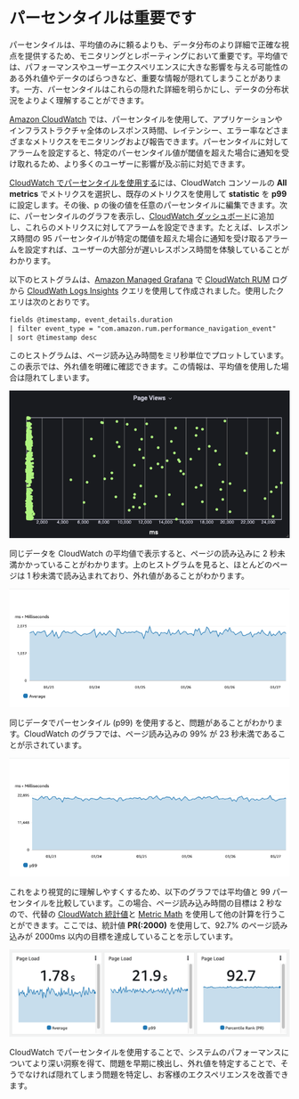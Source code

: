 # パーセンタイルは重要です

パーセンタイルは、平均値のみに頼るよりも、データ分布のより詳細で正確な視点を提供するため、モニタリングとレポーティングにおいて重要です。平均値では、パフォーマンスやユーザーエクスペリエンスに大きな影響を与える可能性のある外れ値やデータのばらつきなど、重要な情報が隠れてしまうことがあります。一方、パーセンタイルはこれらの隠れた詳細を明らかにし、データの分布状況をよりよく理解することができます。

[Amazon CloudWatch](https://aws.amazon.com/jp/cloudwatch/) では、パーセンタイルを使用して、アプリケーションやインフラストラクチャ全体のレスポンス時間、レイテンシー、エラー率などさまざまなメトリクスをモニタリングおよび報告できます。パーセンタイルに対してアラームを設定すると、特定のパーセンタイル値が閾値を超えた場合に通知を受け取れるため、より多くのユーザーに影響が及ぶ前に対処できます。

[CloudWatch でパーセンタイルを使用する](https://docs.aws.amazon.com/ja_jp/AmazonCloudWatch/latest/monitoring/cloudwatch_concepts.html)には、CloudWatch コンソールの **All metrics** でメトリクスを選択し、既存のメトリクスを使用して **statistic** を **p99** に設定します。その後、p の後の値を任意のパーセンタイルに編集できます。次に、パーセンタイルのグラフを表示し、[CloudWatch ダッシュボード](https://docs.aws.amazon.com/ja_jp/AmazonCloudWatch/latest/monitoring/CloudWatch_Dashboards.html)に追加し、これらのメトリクスに対してアラームを設定できます。たとえば、レスポンス時間の 95 パーセンタイルが特定の閾値を超えた場合に通知を受け取るアラームを設定すれば、ユーザーの大部分が遅いレスポンス時間を体験していることがわかります。

以下のヒストグラムは、[Amazon Managed Grafana](https://aws.amazon.com/jp/grafana/) で [CloudWatch RUM](https://docs.aws.amazon.com/ja_jp/AmazonCloudWatch/latest/monitoring/CloudWatch-RUM.html) ログから [CloudWath Logs Insights](https://docs.aws.amazon.com/ja_jp/AmazonCloudWatch/latest/logs/AnalyzingLogData.html) クエリを使用して作成されました。使用したクエリは次のとおりです。

```
fields @timestamp, event_details.duration
| filter event_type = "com.amazon.rum.performance_navigation_event"
| sort @timestamp desc
```

このヒストグラムは、ページ読み込み時間をミリ秒単位でプロットしています。この表示では、外れ値を明確に確認できます。この情報は、平均値を使用した場合は隠れてしまいます。

![Histogram](../../../../images/percentiles-histogram.png)

同じデータを CloudWatch の平均値で表示すると、ページの読み込みに 2 秒未満かかっていることがわかります。上のヒストグラムを見ると、ほとんどのページは 1 秒未満で読み込まれており、外れ値があることがわかります。

![Histogram](../../../../images/percentiles-average.png)

同じデータでパーセンタイル (p99) を使用すると、問題があることがわかります。CloudWatch のグラフでは、ページ読み込みの 99% が 23 秒未満であることが示されています。

![Histogram](../../../../images/percentiles-p99.png)

これをより視覚的に理解しやすくするため、以下のグラフでは平均値と 99 パーセンタイルを比較しています。この場合、ページ読み込み時間の目標は 2 秒なので、代替の [CloudWatch 統計値](https://docs.aws.amazon.com/ja_jp/AmazonCloudWatch/latest/monitoring/Statistics-definitions.html)と [Metric Math](https://docs.aws.amazon.com/ja_jp/AmazonCloudWatch/latest/monitoring/using-metric-math.html) を使用して他の計算を行うことができます。ここでは、統計値 **PR(:2000)** を使用して、92.7% のページ読み込みが 2000ms 以内の目標を達成していることを示しています。

![Histogram](../../../../images/percentiles-comparison.png)

CloudWatch でパーセンタイルを使用することで、システムのパフォーマンスについてより深い洞察を得て、問題を早期に検出し、外れ値を特定することで、そうでなければ隠れてしまう問題を特定し、お客様のエクスペリエンスを改善できます。
